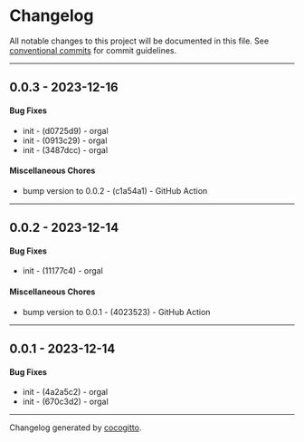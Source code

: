 # Changelog
All notable changes to this project will be documented in this file. See [conventional commits](https://www.conventionalcommits.org/) for commit guidelines.

- - -
## 0.0.3 - 2023-12-16
#### Bug Fixes
- init - (d0725d9) - orgal
- init - (0913c29) - orgal
- init - (3487dcc) - orgal
#### Miscellaneous Chores
- bump version to 0.0.2 - (c1a54a1) - GitHub Action
- - -

## 0.0.2 - 2023-12-14
#### Bug Fixes
- init - (11177c4) - orgal
#### Miscellaneous Chores
- bump version to 0.0.1 - (4023523) - GitHub Action
- - -

## 0.0.1 - 2023-12-14
#### Bug Fixes
- init - (4a2a5c2) - orgal
- init - (670c3d2) - orgal
- - -

Changelog generated by [cocogitto](https://github.com/cocogitto/cocogitto).